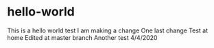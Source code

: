 # hello-world
This is a hello world test
I am making a change
One last change
Test at home
Edited at master branch
Another test 4/4/2020

